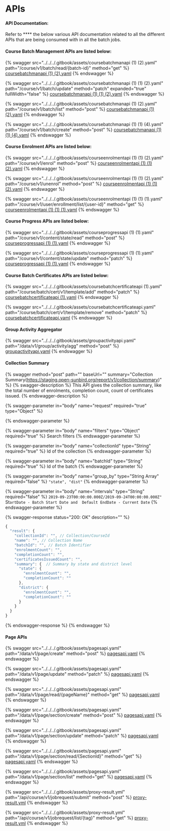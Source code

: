 # APIs

#### API Documentation:

Refer to \*\*\*\* the below various API documentation related to all the different APIs that are being consumed with in all the batch jobs.

#### Course Batch Management APIs are listed below:

{% swagger src="../../../.gitbook/assets/coursebatchmanapi (1) (2).yaml" path="/course/v1/batch/read/{batch-id}" method="get" %}
[coursebatchmanapi (1) (2).yaml](<../../../.gitbook/assets/coursebatchmanapi (1) (2).yaml>)
{% endswagger %}

{% swagger src="../../../.gitbook/assets/coursebatchmanapi (1) (1) (2).yaml" path="/course/v1/batch/update" method="patch" expanded="true" fullWidth="false" %}
[coursebatchmanapi (1) (1) (2).yaml](<../../../.gitbook/assets/coursebatchmanapi (1) (1) (2).yaml>)
{% endswagger %}

{% swagger src="../../../.gitbook/assets/coursebatchmanapi (1) (2).yaml" path="/course/v1/batch/list" method="post" %}
[coursebatchmanapi (1) (2).yaml](<../../../.gitbook/assets/coursebatchmanapi (1) (2).yaml>)
{% endswagger %}

{% swagger src="../../../.gitbook/assets/coursebatchmanapi (1) (1) (4).yaml" path="/course/v1/batch/create" method="post" %}
[coursebatchmanapi (1) (1) (4).yaml](<../../../.gitbook/assets/coursebatchmanapi (1) (1) (4).yaml>)
{% endswagger %}

#### Course Enrolment APIs are listed below:

{% swagger src="../../../.gitbook/assets/courseenrolmentapi (1) (1) (2).yaml" path="/course/v1/enrol" method="post" %}
[courseenrolmentapi (1) (1) (2).yaml](<../../../.gitbook/assets/courseenrolmentapi (1) (1) (2).yaml>)
{% endswagger %}

{% swagger src="../../../.gitbook/assets/courseenrolmentapi (1) (1) (2).yaml" path="/course/v1/unenrol" method="post" %}
[courseenrolmentapi (1) (1) (2).yaml](<../../../.gitbook/assets/courseenrolmentapi (1) (1) (2).yaml>)
{% endswagger %}

{% swagger src="../../../.gitbook/assets/courseenrolmentapi (1) (1) (1).yaml" path="/course/v1/user/enrollment/list/{user-id}" method="get" %}
[courseenrolmentapi (1) (1) (1).yaml](<../../../.gitbook/assets/courseenrolmentapi (1) (1) (1).yaml>)
{% endswagger %}

#### Course Progress APIs are listed below:

{% swagger src="../../../.gitbook/assets/courseprogressapi (1) (1).yaml" path="/course/v1/content/state/read" method="post" %}
[courseprogressapi (1) (1).yaml](<../../../.gitbook/assets/courseprogressapi (1) (1).yaml>)
{% endswagger %}

{% swagger src="../../../.gitbook/assets/courseprogressapi (1) (1).yaml" path="/course/v1/content/state/update" method="patch" %}
[courseprogressapi (1) (1).yaml](<../../../.gitbook/assets/courseprogressapi (1) (1).yaml>)
{% endswagger %}

#### Course Batch Certificates APIs are listed below:

{% swagger src="../../../.gitbook/assets/coursebatchcertificateapi (1).yaml" path="/course/batch/cert/v1/template/add" method="patch" %}
[coursebatchcertificateapi (1).yaml](<../../../.gitbook/assets/coursebatchcertificateapi (1).yaml>)
{% endswagger %}

{% swagger src="../../../.gitbook/assets/coursebatchcertificateapi.yaml" path="/course/batch/cert/v1/template/remove" method="patch" %}
[coursebatchcertificateapi.yaml](../../../.gitbook/assets/coursebatchcertificateapi.yaml)
{% endswagger %}

#### Group Activity Aggregator

{% swagger src="../../../.gitbook/assets/groupactivityapi.yaml" path="/data/v1/group/activity/agg" method="post" %}
[groupactivityapi.yaml](../../../.gitbook/assets/groupactivityapi.yaml)
{% endswagger %}

#### Collection Summary

{% swagger method="post" path="" baseUrl="" summary="Collection Summary(https://staging.open-sunbird.org/report/v1/collection/summary)" %}
{% swagger-description %}
This API gives the collection summary, like the total number of enrolments, completion count, count of certificates issued.
{% endswagger-description %}

{% swagger-parameter in="body" name="request" required="true" type="Object" %}

{% endswagger-parameter %}

{% swagger-parameter in="body" name="filters" type="Object" required="true" %}
Search filters
{% endswagger-parameter %}

{% swagger-parameter in="body" name="collectionId" type="String" required="true" %}
Id of the collection
{% endswagger-parameter %}

{% swagger-parameter in="body" name="batchId" type="String" required="true" %}
Id of the batch
{% endswagger-parameter %}

{% swagger-parameter in="body" name="group_by" type="String Array" required="false" %}
`"state", "dist"`
{% endswagger-parameter %}

{% swagger-parameter in="body" name="intervals" type="String" required="false" %}
`2019-09-23T00:00:00.000Z/2019-09-24T00:00:00.000Z"` St`artDate - Batch Start Date and  Default EndDate - Current Date`
{% endswagger-parameter %}

{% swagger-response status="200: OK" description="" %}
```javascript
{
  "result": {
    "collectionId": "", // Collection/CourseId
    "name": "", // Collection Name
    "batchId": "", // Batch Identifier
    "enrolmentCount": "",
    "completionCount": "",
    "certificatesIssuedCount": "",
    "summary": {  // Summary by state and district level
      "state": {
        "enrolmentCount": "",
        "completionCount": ""
      },
      "district": {
        "enrolmentCount": "",
        "completionCount": ""
      }
    }
  }
}
```
{% endswagger-response %}
{% endswagger %}

#### Page APIs

{% swagger src="../../../.gitbook/assets/pagesapi.yaml" path="/data/v1/page/create" method="post" %}
[pagesapi.yaml](../../../.gitbook/assets/pagesapi.yaml)
{% endswagger %}

{% swagger src="../../../.gitbook/assets/pagesapi.yaml" path="/data/v1/page/update" method="patch" %}
[pagesapi.yaml](../../../.gitbook/assets/pagesapi.yaml)
{% endswagger %}

{% swagger src="../../../.gitbook/assets/pagesapi.yaml" path="/data/v1/page/read/{pageName}" method="get" %}
[pagesapi.yaml](../../../.gitbook/assets/pagesapi.yaml)
{% endswagger %}

{% swagger src="../../../.gitbook/assets/pagesapi.yaml" path="/data/v1/page/section/create" method="post" %}
[pagesapi.yaml](../../../.gitbook/assets/pagesapi.yaml)
{% endswagger %}

{% swagger src="../../../.gitbook/assets/pagesapi.yaml" path="/data/v1/page/section/update" method="patch" %}
[pagesapi.yaml](../../../.gitbook/assets/pagesapi.yaml)
{% endswagger %}

{% swagger src="../../../.gitbook/assets/pagesapi.yaml" path="/data/v1/page/section/read/{SectionId}" method="get" %}
[pagesapi.yaml](../../../.gitbook/assets/pagesapi.yaml)
{% endswagger %}

{% swagger src="../../../.gitbook/assets/pagesapi.yaml" path="/data/v1/page/section/list" method="get" %}
[pagesapi.yaml](../../../.gitbook/assets/pagesapi.yaml)
{% endswagger %}

{% swagger src="../../../.gitbook/assets/proxy-result.yml" path="/api/course/v1/jobrequest/submit" method="post" %}
[proxy-result.yml](../../../.gitbook/assets/proxy-result.yml)
{% endswagger %}

{% swagger src="../../../.gitbook/assets/proxy-result.yml" path="/api/course/v1/jobrequest/list/{tag}" method="get" %}
[proxy-result.yml](../../../.gitbook/assets/proxy-result.yml)
{% endswagger %}
